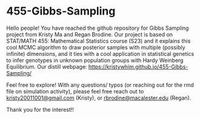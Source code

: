 # 455-Gibbs-Sampling

Hello people! You have reached the github repository for Gibbs Sampling project from Kristy Ma and Regan Brodine. Our project is based on STAT/MATH 455: Mathematical Statistics course (S23) and it explains this cool MCMC algorithm to draw posterior samples with multiple (possibly infinite) dimensions, and it ties with a cool application in statistical genetics to infer genotypes in unknown population groups with Hardy Weinberg Equilibrium. Our distill webpage: https://kristywhim.github.io/455-Gibbs-Sampling/

Feel free to explore! With any questions/ typos (or reaching out for the rmd file on simulation activity), please feel free reach out to kristy20011001@gmail.com (Kristy), or rbrodine@macalester.edu (Regan).

Thank you for the interest!!
